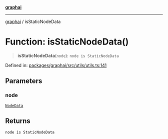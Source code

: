 [**graphai**](../README.md)

***

[graphai](../globals.md) / isStaticNodeData

# Function: isStaticNodeData()

> **isStaticNodeData**(`node`): `node is StaticNodeData`

Defined in: [packages/graphai/src/utils/utils.ts:141](https://github.com/kawamataryo/graphai/blob/5c4c4325bb275f17c58187664137731b5dc52a39/packages/graphai/src/utils/utils.ts#L141)

## Parameters

### node

[`NodeData`](../type-aliases/NodeData.md)

## Returns

`node is StaticNodeData`
